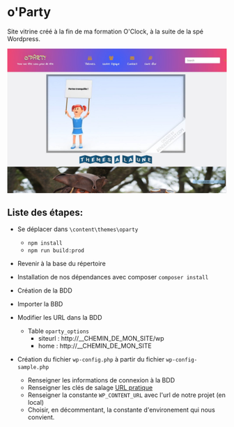 # o'Party

Site vitrine créé à la fin de ma formation O'Clock, à la suite de la spé Wordpress.

![screenshot](screenshot.jpg)

## Liste des étapes:

- Se déplacer dans ```\content\themes\oparty```
  
  - `npm install`
  - `npm run build:prod`
  
- Revenir à la base du répertoire

- Installation de nos dépendances avec composer `composer install`

- Création de la BDD

- Importer la BBD 

- Modifier les URL dans la BDD

  - Table `oparty_options`
    - siteurl : http://__CHEMIN_DE_MON_SITE/wp
    - home :  http://__CHEMIN_DE_MON_SITE

- Création du fichier `wp-config.php` à partir du fichier `wp-config-sample.php`
  - Renseigner les informations de connexion à la BDD
  - Renseigner les clés de salage [URL pratique](https://api.wordpress.org/secret-key/1.1/salt/)
  - Renseigner la constante `WP_CONTENT_URL` avec l'url de notre projet (en local)
  - Choisir, en décommentant, la constante d'environement qui nous convient.
  
  